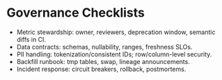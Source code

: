 # Governance Checklists

- Metric stewardship: owner, reviewers, deprecation window, semantic diffs in CI.
- Data contracts: schemas, nullability, ranges, freshness SLOs.
- PII handling: tokenization/consistent IDs; row/column-level security.
- Backfill runbook: tmp tables, swap, lineage announcements.
- Incident response: circuit breakers, rollback, postmortems.
